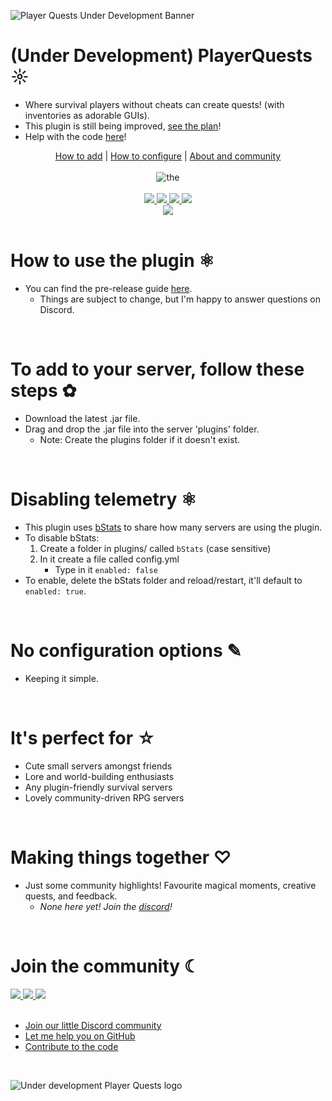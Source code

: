 ![Player Quests Under Development Banner](https://cdn.modrinth.com/data/N5NJr7y3/images/ca3ac817e9d55bd24238766c4f746291b5d2c9ae.png)

# (Under Development) PlayerQuests ☼
- Where survival players without cheats can create quests! (with inventories as adorable GUIs).
- This plugin is still being improved, [see the plan](https://github.com/users/sammypanda/projects/2/views/1?layout=board)!
- Help with the code [here](https://github.com/sammypanda/MCJE-PlayerQuests-Plugin/tree/dev/main/docs/branding/docs/developers#readme)!

<div align="center">
  <a href="#add">How to add</a> |
  <a href="#configure">How to configure</a> |
  <a href="#community">About and community</a>
  <br><br>
  <img src=https://cdn.modrinth.com/data/cached_images/834e035f26f53096b122b053e38fc08a72445c9c.png alt=the create quest inventory GUI.>
  <br><br>
  <!-- SHIELDS BELOW: -->
  <a href="https://sammypanda.moe/releases/playerquests/latest" target="_blank">
    <img src="https://img.shields.io/github/downloads/sammypanda/MCJE-PlayerQuests-Plugin/latest/total">
  </a>

  <a href="https://bstats.org/plugin/bukkit/PlayerQuests/22692" target="_blank">
    <img src="https://img.shields.io/bstats/servers/22692">
  </a>

  
  <a href="https://bstats.org/plugin/bukkit/PlayerQuests/22692" target="_blank">
    <img src="https://img.shields.io/bstats/players/22692">
  </a>
  
  <a href="https://discord.gg/EvWVSn9URf" target="_blank">
    <img src="https://img.shields.io/discord/1189911593958506567">
  </a>
  
  <br>
  <a href="https://modrinth.com/plugin/playerquests" target="_blank">
    <img src="https://img.shields.io/modrinth/game-versions/playerquests">
  </a>
  <!-- :SHIELDS ABOVE -->
</div>

<br>

<h1 id="guide">How to use the plugin ⚛</h1>

- You can find the pre-release guide [here](https://github.com/sammypanda/MCJE-PlayerQuests-Plugin/tree/main/branding#readme). 
    - Things are subject to change, but I'm happy to answer questions on Discord.

<br>

<h1 id="add">To add to your server, follow these steps ✿</h1>

- Download the latest .jar file.
- Drag and drop the .jar file into the server 'plugins' folder.
  - Note: Create the plugins folder if it doesn't exist.

<br>

<h1 id="guide">Disabling telemetry ⚛</h1>

- This plugin uses [bStats](https://github.com/Bastian/bStats) to share how many servers are using the plugin.
- To disable bStats:
    1. Create a folder in plugins/ called ``bStats`` (case sensitive)
    2. In it create a file called config.yml
        - Type in it ``enabled: false``
- To enable, delete the bStats folder and reload/restart, it'll default to ``enabled: true``.

<br>

<h1 id="configure">No configuration options ✎</h1>

- Keeping it simple.

<br>

<h1 id="community">It's perfect for ☆</h1>

- Cute small servers amongst friends
- Lore and world-building enthusiasts
- Any plugin-friendly survival servers
- Lovely community-driven RPG servers

<br>

# Making things together ♡
- Just some community highlights! Favourite magical moments, creative quests, and feedback.
  - *None here yet! Join the [discord](https://discord.gg/EvWVSn9URf)!*

<br>

# Join the community ☾
<!-- SHIELDS BELOW: -->
<a href="https://modrinth.com/plugin/playerquests" target="_blank">
  <img src="https://img.shields.io/modrinth/followers/playerquests">
</a>

<a href="https://www.spigotmc.org/resources/under-development-playerquests.114157" target="_blank">
  <img src="https://img.shields.io/spiget/stars/114157">
</a>

<a href="https://discord.gg/EvWVSn9URf" target="_blank">
  <img src="https://img.shields.io/discord/1189911593958506567">
</a>
<!-- :SHIELDS ABOVE -->
<br><br>

- [Join our little Discord community](http://discord.gg/EvWVSn9URf)
- [Let me help you on GitHub](http://github.com/sammypanda/MCJE-PlayerQuests-Plugin/issues/)
- [Contribute to the code](https://github.com/sammypanda/MCJE-PlayerQuests-Plugin/tree/dev/main/docs/branding/docs/developers#readme)

<br>

![Under development Player Quests logo](https://cdn.modrinth.com/data/N5NJr7y3/4c553e635db0e78de0720b46d15cef6f59b56c14.png)
